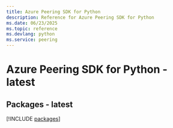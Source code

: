 ```yaml
---
title: Azure Peering SDK for Python
description: Reference for Azure Peering SDK for Python
ms.date: 06/23/2025
ms.topic: reference
ms.devlang: python
ms.service: peering
---
```

# Azure Peering SDK for Python - latest
## Packages - latest
[!INCLUDE [packages](peering-index.md)]